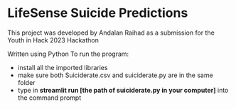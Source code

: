 # LifeSense Suicide Predictions
This project was developed by Andalan Raihad as a submission for the Youth in Hack 2023 Hackathon

Written using Python
To run the program:
- install all the imported libraries
- make sure both Suiciderate.csv and suiciderate.py are in the same folder
- type in **streamlit run [the path of suiciderate.py in your computer]** into the command prompt
